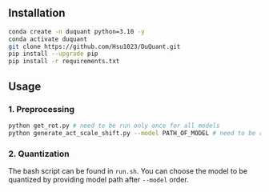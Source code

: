 ## Installation
```bash
conda create -n duquant python=3.10 -y
conda activate duquant
git clone https://github.com/Hsu1023/DuQuant.git
pip install --upgrade pip 
pip install -r requirements.txt
```

## Usage
### 1. Preprocessing
```bash
python get_rot.py # need to be run only once for all models
python generate_act_scale_shift.py --model PATH_OF_MODEL # need to be run only once for each model (path can be hugging-face hub path or relative path)
```

### 2. Quantization
The bash script can be found in `run.sh`. You can choose the model to be quantized by providing model path after `--model` order. 